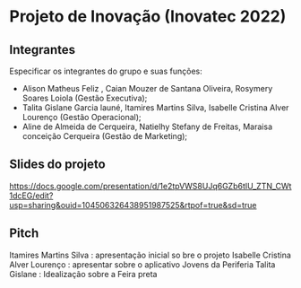 # Projeto de Inovação (Inovatec 2022)

## Integrantes 

Especificar os integrantes do grupo e suas funções:
- Alison Matheus Feliz , Caian Mouzer de Santana Oliveira, Rosymery Soares Loiola (Gestão Executiva);
- Talita Gislane Garcia launé, Itamires Martins Silva, Isabelle Cristina Alver Lourenço (Gestão Operacional);
- Aline de Almeida de Cerqueira, Natielhy Stefany de Freitas, Maraisa conceição Cerqueira (Gestão de Marketing);
## Slides do projeto 
https://docs.google.com/presentation/d/1e2tpVWS8UJq6GZb6tIU_ZTN_CWt1dcEG/edit?usp=sharing&ouid=104506326438951987525&rtpof=true&sd=true


## Pitch
Itamires Martins  Silva  : apresentação inicial so bre o projeto 
Isabelle Cristina Alver Lourenço  : apresentar sobre o  aplicativo Jovens da Periferia
Talita Gislane : Idealização sobre a Feira preta 

